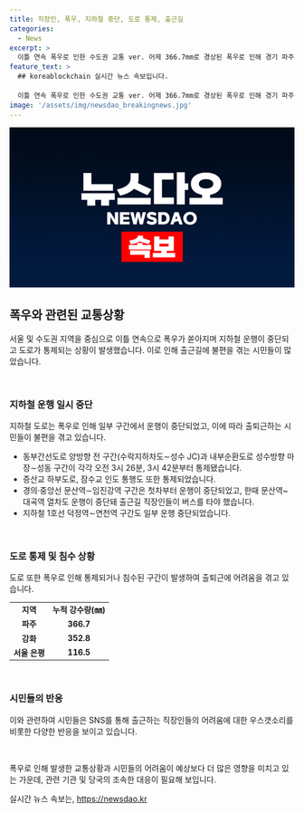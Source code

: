 ```yaml
---
title: 직장인, 폭우, 지하철 중단, 도로 통제, 출근길
categories:
  - News
excerpt: >
  이틀 연속 폭우로 인한 수도권 교통 ver. 어제 366.7mm로 경상된 폭우로 인해 경기 파주는 침수, 지하철·도로 통제.  출근길 버스 대용 등 불편 증가. SNS에는 이런 폭우에 출근하는 것은 직장인 학대, 출근 우천 취소는 왜 안 하느냐. 이것은 직장인 학대와 같은 반응. 사회적 이슈로 빚어질 것으로 보인다.
feature_text: >
  ## koreablockchain 실시간 뉴스 속보입니다.

  이틀 연속 폭우로 인한 수도권 교통 ver. 어제 366.7mm로 경상된 폭우로 인해 경기 파주는 침수, 지하철·도로 통제.  출근길 버스 대용 등 불편 증가. SNS에는 이런 폭우에 출근하는 것은 직장인 학대, 출근 우천 취소는 왜 안 하느냐. 이것은 직장인 학대와 같은 반응. 사회적 이슈로 빚어질 것으로 보인다.
image: '/assets/img/newsdao_breakingnews.jpg'
---
```


<p><img src="/assets/img/newsdao_breakingnews.jpg" alt="koreablockchain 속보" /></p>

<h2 data-ke-size="size26">폭우와 관련된 교통상황</h2>

<p>서울 및 수도권 지역을 중심으로 이틀 연속으로 폭우가 쏟아지며 지하철 운행이 중단되고 도로가 통제되는 상황이 발생했습니다. 이로 인해 출근길에 불편을 겪는 시민들이 많았습니다.</p>

<p data-ke-size="size16">&nbsp;</p>

<h3>지하철 운행 일시 중단</h3>

<p>지하철 도로는 폭우로 인해 일부 구간에서 운행이 중단되었고, 이에 따라 출퇴근하는 시민들이 불편을 겪고 있습니다.</p>

<ul>
  <li>동부간선도로 양방향 전 구간(수락지하차도∼성수 JC)과 내부순환도로 성수방향 마장∼성동 구간이 각각 오전 3시 26분, 3시 42분부터 통제됐습니다.</li>
  <li>증산교 하부도로, 잠수교 인도 통행도 또한 통제되었습니다.</li>
  <li>경의·중앙선 문산역∼임진강역 구간은 첫차부터 운행이 중단되었고, 한때 문산역~대곡역 열차도 운행이 중단돼 출근길 직장인들이 버스를 타야 했습니다.</li>
  <li>지하철 1호선 덕정역∼연천역 구간도 일부 운행 중단되었습니다.</li>
</ul>

<p data-ke-size="size16">&nbsp;</p>

<h3>도로 통제 및 침수 상황</h3>

<p>도로 또한 폭우로 인해 통제되거나 침수된 구간이 발생하여 출퇴근에 어려움을 겪고 있습니다.</p>

<table>
  <tr>
    <td style="text-align: center; height: 17px;"><b>지역</b></td>
    <td style="text-align: center; height: 17px;"><b>누적 강수량(㎜)</b></td>
  </tr>
  <tr>
    <td style="text-align: center; height: 17px;"><b>파주</b></td>
    <td style="text-align: center; height: 17px;"><b>366.7</b></td>
  </tr>
  <tr>
    <td style="text-align: center; height: 17px;"><b>강화</b></td>
    <td style="text-align: center; height: 17px;"><b>352.8</b></td>
  </tr>
  <tr>
    <td style="text-align: center; height: 17px;"><b>서울 은평</b></td>
    <td style="text-align: center; height: 17px;"><b>116.5</b></td>
  </tr>
</table>

<p data-ke-size="size16">&nbsp;</p>

<h3>시민들의 반응</h3>

<p>이와 관련하여 시민들은 SNS를 통해 출근하는 직장인들의 어려움에 대한 우스갯소리를 비롯한 다양한 반응을 보이고 있습니다.</p>

<p data-ke-size="size16">&nbsp;</p>

<p>폭우로 인해 발생한 교통상황과 시민들의 어려움이 예상보다 더 많은 영향을 미치고 있는 가운데, 관련 기관 및 당국의 조속한 대응이 필요해 보입니다.</p>
실시간 뉴스 속보는, <a href="https://newsdao.kr" rel="dofollow">https://newsdao.kr</a>



